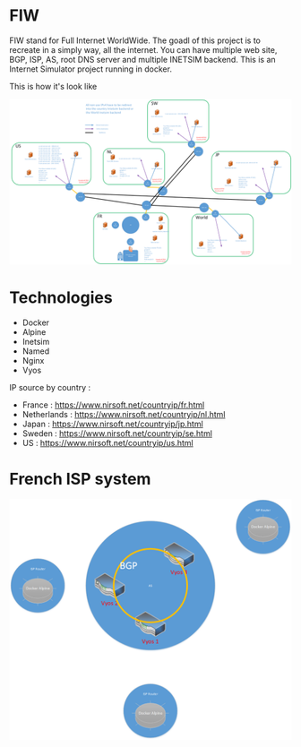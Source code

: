 # FIW
FIW stand for Full Internet WorldWide. The goadl of this project is to recreate in a simply way, all the internet. You can have multiple web site, BGP, ISP, AS, root DNS server and multiple INETSIM backend. This is an Internet Simulator project running in docker.

This is how it's look like

![alt text](https://github.com/b4b857f6ee/FIW/blob/master/pictures/Dessin1.png)

# Technologies
- Docker
- Alpine
- Inetsim
- Named
- Nginx
- Vyos

IP source by country :
- France : https://www.nirsoft.net/countryip/fr.html
- Netherlands : https://www.nirsoft.net/countryip/nl.html
- Japan : https://www.nirsoft.net/countryip/jp.html
- Sweden : https://www.nirsoft.net/countryip/se.html
- US : https://www.nirsoft.net/countryip/us.html

# French ISP system

![alt text](https://github.com/b4b857f6ee/FIW/blob/master/pictures/Dessin2.png)
